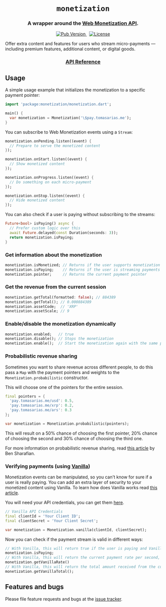 <h1 align="center">
  <code>monetization</code>
</h1>
<h3 align="center">
  A wrapper around the <a href="https://webmonetization.org/">Web Monetization API</a>.
</h3>

<p align="center">
    <a href="https://pub.dev/packages/monetization">
        <img src="https://img.shields.io/pub/v/monetization?style=for-the-badge" title="Pub Version" />
    </a>
    &nbsp;
    <a href="./LICENSE">
        <img src="https://img.shields.io/badge/license-MIT-green.svg?style=for-the-badge" title="License" />
    </a>
</p>

Offer extra content and features for users who stream micro-payments — including premium features, additional content, or digital goods.

<h3 align="center">
  <a href="https://pub.dev/documentation/monetization/latest/monetization/Monetization-class.html">API Reference</a>
</h3>

## Usage

A simple usage example that initializes the monetization to a specific payment pointer:

```dart
import 'package:monetization/monetization.dart';

main() {
  var monetization = Monetization('\$pay.tomasarias.me');
}
```

You can subscribe to Web Monetization events using a `Stream`:

```dart
monetization.onPending.listen((event) {
  // Prepare to serve the monetized content
});

monetization.onStart.listen((event) {
  // Show monetized content
});

monetization.onProgress.listen((event) {
  // Do something on each micro-payment
});

monetization.onStop.listen((event) {
  // Hide monetized content
});
```

You can also check if a user is paying without subscribing to the streams:

```dart
Future<bool> isPaying() async {
  // Prefer custom logic over this
  await Future.delayed(const Duration(seconds: 3));
  return monetization.isPaying;
}
```

### Get information about the monetization

```dart
monetization.isMonetized; // Returns if the user supports monetization
monetization.isPaying;    // Returns if the user is streaming payments
monetization.pointer;     // Returns the current payment pointer
```

### Get the revenue from the current session

```dart
monetization.getTotal(formatted: false); // 884389
monetization.getTotal(); // 0.000884389
monetization.assetCode;  // 'XRP'
monetization.assetScale; // 9
```

### Enable/disable the monetization dynamically 

```dart
monetization.enabled;   // true
monetization.disable(); // Stops the monetization
monetization.enable();  // Start the monetization again with the same pointer
```

### Probabilistic revenue sharing

Sometimes you want to share revenue across different people, to do this pass a `Map` with the payment pointers and
weights to the `Monetization.probabilistic` constructor.

This will choose one of the pointers for the entire session.

```dart
final pointers = {
  'pay.tomasarias.me/usd': 0.5,
  'pay.tomasarias.me/xrp': 0.2,
  'pay.tomasarias.me/ars': 0.3
};

var monetization = Monetization.probabilistic(pointers);
```

This will result on a 50% chance of choosing the first pointer, 20% chance of choosing the second and 30% chance of
choosing the third one.

For more information on probabilistic revenue sharing, read [this article](https://coil.com/p/sharafian/Probabilistic-Revenue-Sharing/8aQDSPsw)
by Ben Sharafian.

### Verifying payments (using [Vanilla](https://vanilla.so))

Monetization events can be manipulated, so you can't know for sure if a user is really paying. You can add an extra layer of security to your monetized content using Vanilla. To learn how does Vanilla works read
[this article](https://dev.to/cinnamonvideo/vanilla-by-cinnamon-497).

You will need your API credentials, you can get them [here](https://admin.vanilla.so).

```dart
// Vanilla API Credentials
final clientId = 'Your Client ID';
final clientSecret = 'Your Client Secret';

var monetization = Monetization.vanilla(clientId, clientSecret);
```

Now you can check if the payment stream is valid in different ways:

```dart
// With Vanilla, this will return true if the user is paying and Vanilla generates a proof of payment.
monetization.isPaying;
// With Vanilla, this will return the current payment rate per second, if the monetization is stopped this will be 0.
monetization.getVanillaRate()
// With Vanilla, this will return the total amount received from the current requestId.
monetization.getVanillaTotal();
```

## Features and bugs

Please file feature requests and bugs at the [issue tracker](https://github.com/KNawm/monetization/issues).
